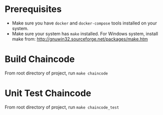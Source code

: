 # Prerequisites
- Make sure you have `docker` and `docker-compose` tools installed on your system.
- Make sure your system has `make` installed.
  For Windows system, install make from: http://gnuwin32.sourceforge.net/packages/make.htm

# Build Chaincode
From root directory of project, run `make chaincode`

# Unit Test Chaincode
From root directory of project, run `make chaincode_test`
